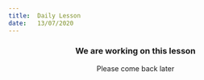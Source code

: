 ```yaml
---
title:  Daily Lesson
date:   13/07/2020
---
```


### <center>We are working on this lesson</center>
<center>Please come back later</center>